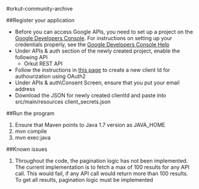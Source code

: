 #orkut-community-archive

##Register your application
- Before you can access Google APIs, you need to set up a project on the [Google Developers Console](https://console.developers.google.com). For instructions on setting up your credentials properly, see the [Google Developers Console Help](https://developers.google.com/console/help/new/)
- Under APIs & auth section of the newly created project, enable the following API
    -   Orkut REST API
- Follow the instructions in [this page](https://developers.google.com/console/help/new/#generatingoauth2) to create a new client Id for authourization using OAuth2
- Under APIs & auth\Consent Screen, ensure that you put your email address
- Download the JSON for newly created clientId and paste into src/main/resources client_secrets.json

##Run the program
1. Ensure that Maven points to Java 1.7 version as JAVA_HOME
2. mvn compile
3. mvn exec:java


##Known issues

1. Throughout the code, the pagination logic has not been implemented. The current implementation is to fetch a max of 100 results for any API call.
    This would fail, if any API call would return more than 100 results. To get all results, pagination logic must be implemented
